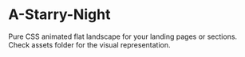 # A-Starry-Night
Pure CSS animated flat landscape for your landing pages or sections.
Check assets folder for the visual representation.
